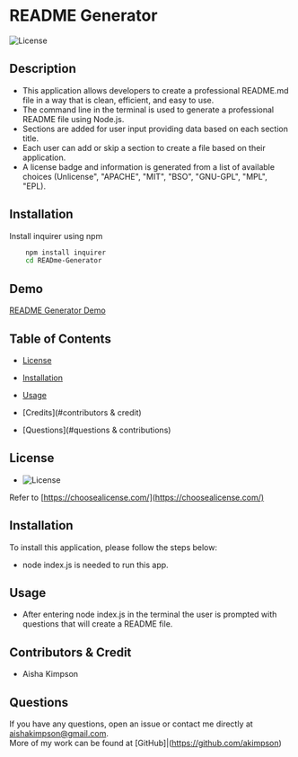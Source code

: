 # README Generator

![License](https://img.shields.io/badge/license-$%7Blicense%7D-yellow)

## Description

- This application allows developers to create a professional README.md file in a way that is clean, efficient, and easy to use.
- The command line in the terminal is used to generate a professional README file using Node.js.
- Sections are added for user input providing data based on each section title.
- Each user can add or skip a section to create a file based on their application.
- A license badge and information is generated from a list of available choices (Unlicense", "APACHE", "MIT", "BSO", "GNU-GPL", "MPL", "EPL).

## Installation

Install inquirer using npm

```bash
    npm install inquirer
    cd READme-Generator
```

## Demo

[README Generator Demo](https://user-images.githubusercontent.com/98501990/174437546-4f07cf59-fc79-489d-a6fb-d578b2f450bd.mp4)

## Table of Contents

- [License](#license)

- [Installation](#installation)

- [Usage](#usage)

- [Credits](#contributors & credit)

- [Questions](#questions & contributions)

## License

- ![License](https://img.shields.io/badge/license-$%7Blicense%7D-yellow)

Refer to [https://choosealicense.com/](https://choosealicense.com/)

## Installation

To install this application, please follow the steps below:

- node index.js is needed to run this app.

## Usage

- After entering node index.js in the terminal the user is prompted with questions that will create a README file.

## Contributors & Credit

- Aisha Kimpson

## Questions

If you have any questions, open an issue or contact me directly at aishakimpson@gmail.com. <br> More of my work can be found at [GitHub]|(https://github.com/akimpson)
